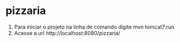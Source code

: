 # pizzaria

1. Para iniciar o projeto na linha de comando digite mvn tomcat7:run
2. Acesse a url http://localhost:8080/pizzaria/
